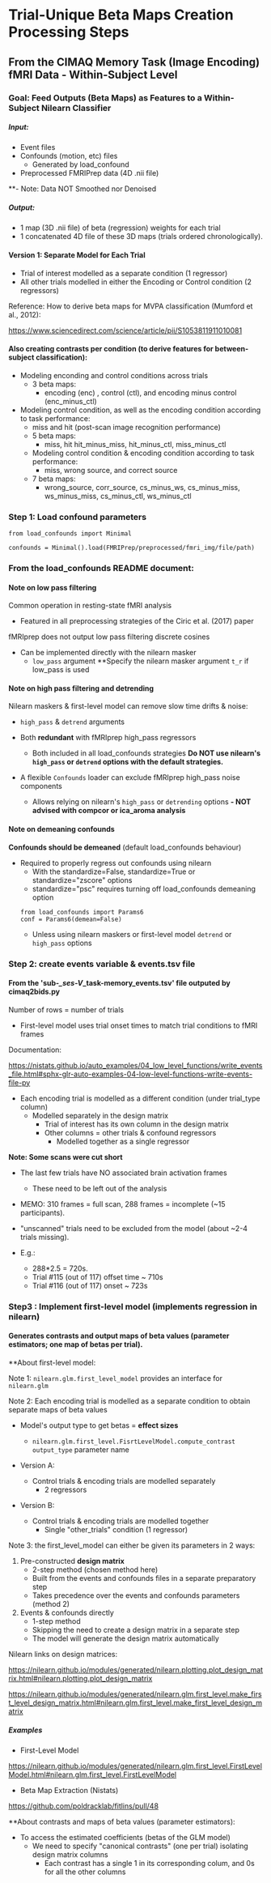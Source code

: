# Trial-Unique Beta Maps Creation Processing Steps

## From the CIMAQ Memory Task (Image Encoding) fMRI Data - Within-Subject Level

### Goal: Feed Outputs (Beta Maps) as Features to a Within-Subject Nilearn Classifier

##### Input:

- Event files
- Confounds (motion, etc) files
    - Generated by load_confound
- Preprocessed FMRIPrep data (4D .nii file)

**- Note: Data NOT Smoothed nor Denoised

##### Output:

- 1 map (3D .nii file) of beta (regression) weights for each trial
- 1 concatenated 4D file of these 3D maps (trials ordered chronologically).

#### Version 1: Separate Model for Each Trial

- Trial of interest modelled as a separate condition (1 regressor)
- All other trials modelled in either the Encoding or Control condition (2 regressors)

Reference: How to derive beta maps for MVPA classification (Mumford et al., 2012):

https://www.sciencedirect.com/science/article/pii/S1053811911010081

#### Also creating contrasts per condition (to derive features for between-subject classification):

 - Modeling enconding and control conditions across trials
     - 3 beta maps:
         - encoding (enc) , control (ctl), and encoding minus control (enc_minus_ctl)
 - Modeling control condition, as well as the encoding condition according to task performance:
    - miss and hit (post-scan image recognition performance)
    - 5 beta maps:
        - miss, hit hit_minus_miss, hit_minus_ctl, miss_minus_ctl
    - Modeling control condition & encoding condition according to task performance:
        - miss, wrong source, and correct source
    - 7 beta maps:
        - wrong_source, corr_source, cs_minus_ws, cs_minus_miss, ws_minus_miss, cs_minus_ctl, ws_minus_ctl


### Step 1: Load confound parameters

```
from load_confounds import Minimal

confounds = Minimal().load(FMRIPrep/preprocessed/fmri_img/file/path)
```

### From the load_confounds README document:

#### Note on low pass filtering

Common operation in resting-state fMRI analysis
- Featured in all preprocessing strategies of the Ciric et al. (2017) paper

fMRIprep does not output low pass filtering discrete cosines
- Can be implemented directly with the nilearn masker
    - ``low_pass`` argument
**Specify the nilearn masker argument ``t_r`` if low_pass is used

#### Note on high pass filtering and detrending

Nilearn maskers & first-level model can remove slow time drifts & noise:
- ``high_pass`` & ``detrend`` arguments
- Both **redundant** with fMRIprep high_pass regressors
    - Both included in all load_confounds strategies
**Do NOT use nilearn's ``high_pass`` or ``detrend`` options with the default strategies.**

- A flexible ``Confounds`` loader can exclude fMRIprep high_pass noise components
    - Allows relying on nilearn's ``high_pass`` or ``detrending`` options
    **- NOT advised with compcor or ica_aroma analysis**

#### Note on demeaning confounds

**Confounds should be demeaned** (default load_confounds behaviour)
- Required to properly regress out confounds using nilearn
    - With the standardize=False, standardize=True or standardize="zscore" options
    - standardize="psc" requires turning off load_confounds demeaning option
    ```
    from load_confounds import Params6
    conf = Params6(demean=False)
    ```
    - Unless using nilearn maskers or first-level model ``detrend`` or ``high_pass`` options


### Step 2: create events variable & events.tsv file

#### From the 'sub-*_ses-V*_task-memory_events.tsv' file outputed by cimaq2bids.py

Number of rows = number of trials

- First-level model uses trial onset times to match trial conditions to fMRI frames

Documentation:

https://nistats.github.io/auto_examples/04_low_level_functions/write_events_file.html#sphx-glr-auto-examples-04-low-level-functions-write-events-file-py

- Each encoding trial is modelled as a different condition (under trial_type column)
    - Modelled separately in the design matrix
        - Trial of interest has its own column in the design matrix
        - Other columns = other trials &  confound regressors
            - Modelled together as a single regressor

**Note: Some scans were cut short**
- The last few trials have NO associated brain activation frames
    - These need to be left out of the analysis
- MEMO: 310 frames = full scan, 288 frames = incomplete (~15 participants).

- "unscanned" trials need to be excluded from the model (about ~2-4 trials missing).

- E.g.:
    - 288*2.5 = 720s.
    - Trial #115 (out of 117) offset time ~ 710s
    - Trial #116 (out of 117) onset ~ 723s


### Step3 : Implement first-level model (implements regression in nilearn)

#### Generates contrasts and output maps of beta values (parameter estimators; one map of betas per trial).

**About first-level model:

Note 1: ``nilearn.glm.first_level_model`` provides an interface for ``nilearn.glm``

Note 2: Each encoding trial is modelled as a separate condition to obtain separate maps of beta values
- Model's output type to get betas = **effect sizes**

    - ``nilearn.glm.first_level.FisrtLevelModel.compute_contrast`` ``output_type`` parameter name

- Version A:
    - Control trials & encoding trials are modelled separately
        - 2 regressors
- Version B:
    - Control trials & encoding trials are modelled together
        - Single "other_trials" condition (1 regressor)

Note 3: the first_level_model can either be given its parameters in 2 ways:

1. Pre-constructed **design matrix**
    - 2-step method (chosen method here)
    - Built from the events and confounds files in a separate preparatory step
    - Takes precedence over the events and confounds parameters (method 2)
2. Events & confounds directly
    - 1-step method
    - Skipping the need to create a design matrix in a separate step
    - The model will generate the design matrix automatically


Nilearn links on design matrices:

https://nilearn.github.io/modules/generated/nilearn.plotting.plot_design_matrix.html#nilearn.plotting.plot_design_matrix

https://nilearn.github.io/modules/generated/nilearn.glm.first_level.make_first_level_design_matrix.html#nilearn.glm.first_level.make_first_level_design_matrix

##### Examples

- First-Level Model

https://nilearn.github.io/modules/generated/nilearn.glm.first_level.FirstLevelModel.html#nilearn.glm.first_level.FirstLevelModel

- Beta Map Extraction (Nistats)

https://github.com/poldracklab/fitlins/pull/48

**About contrasts and maps of beta values (parameter estimators):

- To access the estimated coefficients (betas of the GLM model)
    - We need to specify "canonical contrasts" (one per trial) isolating design matrix columns
        - Each contrast has a single 1 in its corresponding colum, and 0s for all the other columns
